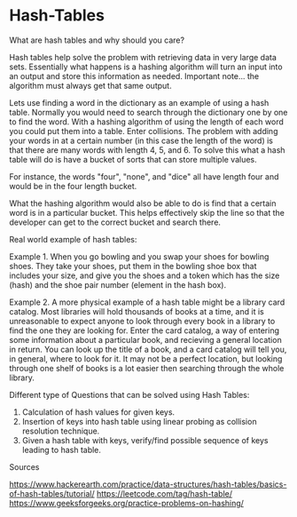 # Hash-Tables

What are hash tables and why should you care?

Hash tables help solve the problem with retrieving data in very large data sets. Essentially what happens is a hashing algorithm will turn an input into an output and store this information as needed. Important note... the algorithm must always get that same output. 

Lets use finding a word in the dictionary as an example of using a hash table. Normally you would need to search through the dictionary one by one to find the word. With a hashing algorithm of using the length of each word you could put them into a table. 
Enter collisions. The problem with adding your words in at a certain number (in this case the length of the word) is that there are many words with length 4, 5, and 6. To solve this what a hash table will do is have a bucket of sorts that can store multiple values.

For instance, the words "four", "none", and "dice" all have length four and would be in the four length bucket.

What the hashing algorithm would also be able to do is find that a certain word is in a particular bucket. This helps effectively skip the line so that the developer can get to the correct bucket and search there.

Real world example of hash tables:

Example 1.
When you go bowling and you swap your shoes for bowling shoes. They take your shoes, put them in the bowling shoe box that includes your size, and give you the shoes and a token which has the size (hash) and the shoe pair number (element in the hash box).


Example 2.
A more physical example of a hash table might be a library card catalog.  Most libraries will hold thousands of books at a time, and it is unreasonable to expect anyone to look through every book in a library to find the one they are looking for.  Enter the card catalog, a way of entering some information about a particular book, and recieving a general location in return.  You can look up the title of a book, and a card catalog will tell you, in general, where to look for it.  It may not be a perfect location, but looking through one shelf of books is a lot easier then searching through the whole library.


Different type of Questions that can be solved using Hash Tables:
1. Calculation of hash values for given keys.
2. Insertion of keys into hash table using linear probing as collision resolution technique.
3. Given a hash table with keys, verify/find possible sequence of keys leading to hash table.

Sources

https://www.hackerearth.com/practice/data-structures/hash-tables/basics-of-hash-tables/tutorial/
https://leetcode.com/tag/hash-table/
https://www.geeksforgeeks.org/practice-problems-on-hashing/
